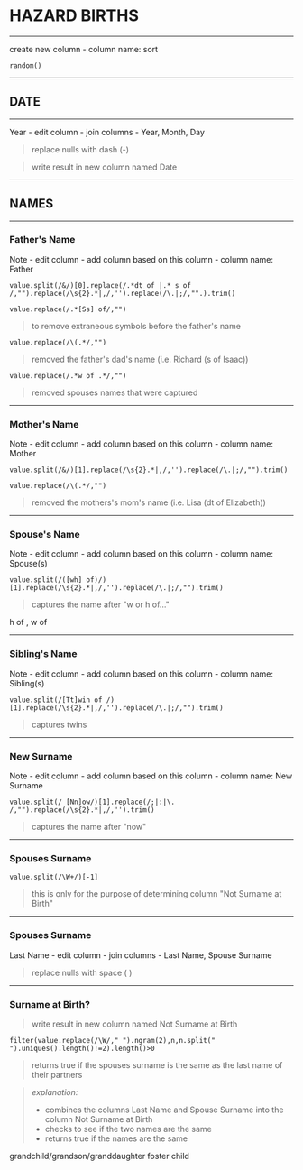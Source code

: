 # HAZARD BIRTHS

------- 

create new column - column name: sort

```
random()
```

------
## DATE
------

Year - edit column - join columns - Year, Month, Day
> replace nulls with dash (-)

> write result in new column named Date

---- 
## NAMES
----
### Father's Name

Note - edit column - add column based on this column - column name: Father
```
value.split(/&/)[0].replace(/.*dt of |.* s of /,"").replace(/\s{2}.*|,/,'').replace(/\.|;/,"".).trim()
```
```
value.replace(/.*[Ss] of/,"")
```
> to remove extraneous symbols before the father's name

```
value.replace(/\(.*/,"")
```
> removed the father's dad's name (i.e. Richard (s of Isaac))

```
value.replace(/.*w of .*/,"")
```
> removed spouses names that were captured

----
### Mother's Name

Note - edit column - add column based on this column - column name: Mother
```
value.split(/&/)[1].replace(/\s{2}.*|,/,'').replace(/\.|;/,"").trim()
```
```
value.replace(/\(.*/,"")
```
> removed the mothers's mom's name (i.e. Lisa (dt of Elizabeth))

----
### Spouse's Name

Note - edit column - add column based on this column - column name: Spouse(s)
```
value.split(/([wh] of)/)[1].replace(/\s{2}.*|,/,'').replace(/\.|;/,"").trim()
```
> captures the name after "w or h of..."

h of , w of

----
### Sibling's Name

Note - edit column - add column based on this column - column name: Sibling(s)
```
value.split(/[Tt]win of /)[1].replace(/\s{2}.*|,/,'').replace(/\.|;/,"").trim()
```
> captures twins

----
### New Surname

Note - edit column - add column based on this column - column name: New Surname
```
value.split(/ [Nn]ow/)[1].replace(/;|:|\. /,"").replace(/\s{2}.*|,/,'').trim()
```
> captures the name after "now"

----
### Spouses Surname

```
value.split(/\W+/)[-1]
```
> this is only for the purpose of determining column "Not Surname at Birth"

----
### Spouses Surname

Last Name - edit column - join columns - Last Name, Spouse Surname
> replace nulls with space ( )

----
### Surname at Birth?

> write result in new column named Not Surname at Birth
```
filter(value.replace(/\W/," ").ngram(2),n,n.split(" ").uniques().length()!=2).length()>0
```
> returns true if the spouses surname is the same as the last name of their partners

> *explanation:* 
> - combines the columns Last Name and Spouse Surname into the column Not Surname at Birth
> - checks to see if the two names are the same
> - returns true if the names are the same

grandchild/grandson/granddaughter
foster child





